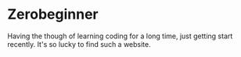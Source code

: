 # Zerobeginner
Having the though of learning coding for a long time, just getting start recently. It's so lucky to find such a website.
